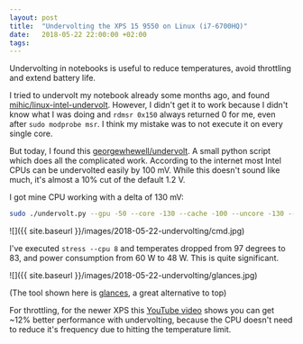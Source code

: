```yaml
---
layout: post
title:  "Undervolting the XPS 15 9550 on Linux (i7-6700HQ)"
date:   2018-05-22 22:00:00 +02:00
tags:
---
```


Undervolting in notebooks is useful to reduce temperatures, avoid throttling and extend battery life.

I tried to undervolt my notebook already some months ago, and found [mihic/linux-intel-undervolt](https://github.com/mihic/linux-intel-undervolt). However, I didn't get it to work because I didn't know what I was doing and `rdmsr 0x150` always returned 0 for me, even after `sudo modprobe msr`.
I think my mistake was to not execute it on every single core.

But today, I found this [georgewhewell/undervolt](https://github.com/georgewhewell/undervolt). A small python script which does all the complicated work.
According to the internet most Intel CPUs can be undervolted easily by 100 mV. While this doesn't sound like much, it's almost a 10% cut of the default 1.2 V.

I got mine CPU working with a delta of 130 mV:

```bash
sudo ./undervolt.py --gpu -50 --core -130 --cache -100 --uncore -130 --analogio -100
```

![]({{ site.baseurl }}/images/2018-05-22-undervolting/cmd.jpg)

I've executed `stress --cpu 8` and temperates dropped from 97 degrees to 83, and power consumption from 60 W to 48 W.
This is quite significant.

![]({{ site.baseurl }}/images/2018-05-22-undervolting/glances.jpg)

(The tool shown here is [glances](https://nicolargo.github.io/glances/), a great alternative to top)

For throttling, for the newer XPS this [YouTube video](https://www.youtube.com/watch?v=nobnPDtMs-E) shows you can get ~12% better performance with undervolting, because the CPU doesn't need to reduce it's frequency due to hitting the temperature limit.
